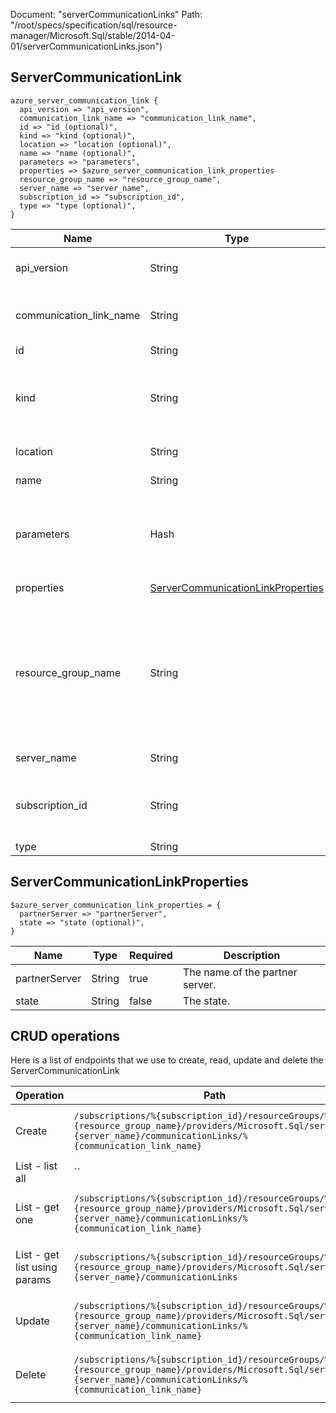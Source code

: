 Document: "serverCommunicationLinks"
Path: "/root/specs/specification/sql/resource-manager/Microsoft.Sql/stable/2014-04-01/serverCommunicationLinks.json")

## ServerCommunicationLink

```puppet
azure_server_communication_link {
  api_version => "api_version",
  communication_link_name => "communication_link_name",
  id => "id (optional)",
  kind => "kind (optional)",
  location => "location (optional)",
  name => "name (optional)",
  parameters => "parameters",
  properties => $azure_server_communication_link_properties
  resource_group_name => "resource_group_name",
  server_name => "server_name",
  subscription_id => "subscription_id",
  type => "type (optional)",
}
```

| Name        | Type           | Required       | Description       |
| ------------- | ------------- | ------------- | ------------- |
|api_version | String | true | The API version to use for the request. |
|communication_link_name | String | true | The name of the server communication link. |
|id | String | false | Resource ID. |
|kind | String | false | Communication link kind.  This property is used for Azure Portal metadata. |
|location | String | false | Communication link location. |
|name | String | false | Resource name. |
|parameters | Hash | true | The required parameters for creating a server communication link. |
|properties | [ServerCommunicationLinkProperties](#servercommunicationlinkproperties) | false | The properties of resource. |
|resource_group_name | String | true | The name of the resource group that contains the resource. You can obtain this value from the Azure Resource Manager API or the portal. |
|server_name | String | true | The name of the server. |
|subscription_id | String | true | The subscription ID that identifies an Azure subscription. |
|type | String | false | Resource type. |
        
## ServerCommunicationLinkProperties

```puppet
$azure_server_communication_link_properties = {
  partnerServer => "partnerServer",
  state => "state (optional)",
}
```

| Name        | Type           | Required       | Description       |
| ------------- | ------------- | ------------- | ------------- |
|partnerServer | String | true | The name of the partner server. |
|state | String | false | The state. |



## CRUD operations

Here is a list of endpoints that we use to create, read, update and delete the ServerCommunicationLink

| Operation | Path | Verb | Description | OperationID |
| ------------- | ------------- | ------------- | ------------- | ------------- |
|Create|`/subscriptions/%{subscription_id}/resourceGroups/%{resource_group_name}/providers/Microsoft.Sql/servers/%{server_name}/communicationLinks/%{communication_link_name}`|Put|Creates a server communication link.|ServerCommunicationLinks_CreateOrUpdate|
|List - list all|``||||
|List - get one|`/subscriptions/%{subscription_id}/resourceGroups/%{resource_group_name}/providers/Microsoft.Sql/servers/%{server_name}/communicationLinks/%{communication_link_name}`|Get|Returns a server communication link.|ServerCommunicationLinks_Get|
|List - get list using params|`/subscriptions/%{subscription_id}/resourceGroups/%{resource_group_name}/providers/Microsoft.Sql/servers/%{server_name}/communicationLinks`|Get|Gets a list of server communication links.|ServerCommunicationLinks_ListByServer|
|Update|`/subscriptions/%{subscription_id}/resourceGroups/%{resource_group_name}/providers/Microsoft.Sql/servers/%{server_name}/communicationLinks/%{communication_link_name}`|Put|Creates a server communication link.|ServerCommunicationLinks_CreateOrUpdate|
|Delete|`/subscriptions/%{subscription_id}/resourceGroups/%{resource_group_name}/providers/Microsoft.Sql/servers/%{server_name}/communicationLinks/%{communication_link_name}`|Delete|Deletes a server communication link.|ServerCommunicationLinks_Delete|